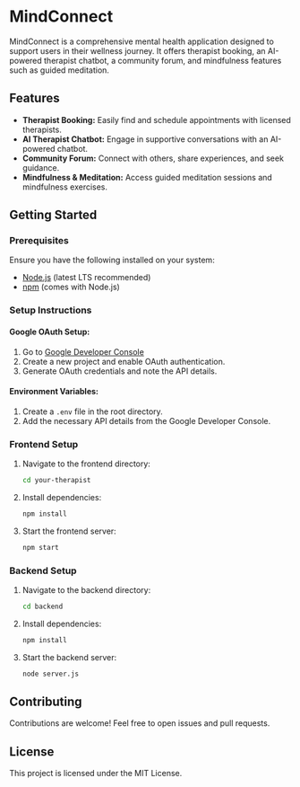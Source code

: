 # MindConnect

MindConnect is a comprehensive mental health application designed to support users in their wellness journey. It offers therapist booking, an AI-powered therapist chatbot, a community forum, and mindfulness features such as guided meditation.

## Features
- **Therapist Booking:** Easily find and schedule appointments with licensed therapists.
- **AI Therapist Chatbot:** Engage in supportive conversations with an AI-powered chatbot.
- **Community Forum:** Connect with others, share experiences, and seek guidance.
- **Mindfulness & Meditation:** Access guided meditation sessions and mindfulness exercises.

## Getting Started
### Prerequisites
Ensure you have the following installed on your system:
- [Node.js](https://nodejs.org/) (latest LTS recommended)
- [npm](https://www.npmjs.com/) (comes with Node.js)

### Setup Instructions
#### Google OAuth Setup:
1. Go to [Google Developer Console](https://console.cloud.google.com/)
2. Create a new project and enable OAuth authentication.
3. Generate OAuth credentials and note the API details.

#### Environment Variables:
1. Create a `.env` file in the root directory.
2. Add the necessary API details from the Google Developer Console.

### Frontend Setup
1. Navigate to the frontend directory:
   ```sh
   cd your-therapist
   ```
2. Install dependencies:
   ```sh
   npm install
   ```
3. Start the frontend server:
   ```sh
   npm start
   ```

### Backend Setup
1. Navigate to the backend directory:
   ```sh
   cd backend
   ```
2. Install dependencies:
   ```sh
   npm install
   ```
3. Start the backend server:
   ```sh
   node server.js
   ```

## Contributing
Contributions are welcome! Feel free to open issues and pull requests.

## License
This project is licensed under the MIT License.

